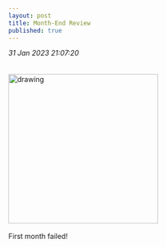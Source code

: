 ```yaml
---
layout: post
title: Month-End Review
published: true
---
```

_31 Jan 2023 21:07:20_
<br>
<br>
<br>
<img src="https://drive.google.com/uc?export=view&id=1rUmK7ot3432KkXWYyR5Nsj07qmjzXcUw" alt="drawing" width="300"/>
<br>
<br>
First month failed!

